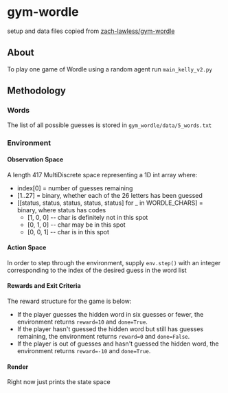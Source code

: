 # gym-wordle

setup and data files copied from  [zach-lawless/gym-wordle](https://github.com/zach-lawless/gym-wordle)

## About
To play one game of Wordle using a random agent run `main_kelly_v2.py`

## Methodology

### Words
The list of all possible guesses is stored in `gym_wordle/data/5_words.txt`

### Environment

#### Observation Space
A length 417 MultiDiscrete space representing a 1D int array where:
* index[0] = number of guesses remaining
* [1..27] = binary, whether each of the 26 letters has been guessed
* [[status, status, status, status, status] for _ in WORDLE_CHARS] = binary, where status has codes
    * [1, 0, 0] -- char is definitely not in this spot
    * [0, 1, 0] -- char may be in this spot
    * [0, 0, 1] -- char is in this spot

#### Action Space
In order to step through the environment, supply `env.step()` with an integer corresponding to the index of the desired guess in the word list

#### Rewards and Exit Criteria

The reward structure for the game is below:
* If the player guesses the hidden word in six guesses or fewer, the environment returns `reward=10` and `done=True`.
* If the player hasn't guessed the hidden word but still has guesses remaining, the environment returns `reward=0` and `done=False`.
* If the player is out of guesses and hasn't guessed the hidden word, the environment returns `reward=-10` and `done=True`.

#### Render
Right now just prints the state space
